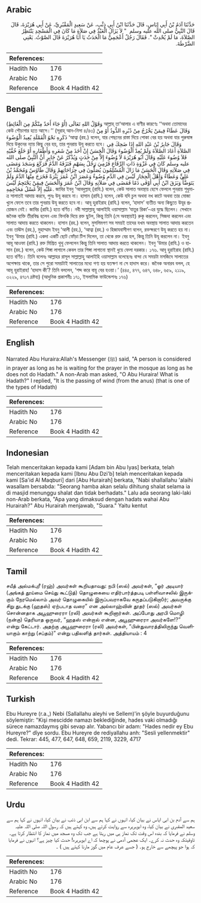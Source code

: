 ## Arabic


<div dir="rtl" lang="ar" style={{fontSize:'larger',backgroundColor:'#f8f9fa',padding:20}}>
حَدَّثَنَا آدَمُ بْنُ أَبِي إِيَاسٍ، قَالَ حَدَّثَنَا ابْنُ أَبِي ذِئْبٍ، عَنْ سَعِيدٍ الْمَقْبُرِيِّ، عَنْ أَبِي هُرَيْرَةَ، قَالَ قَالَ النَّبِيُّ صلى الله عليه وسلم ‏ "‏ لاَ يَزَالُ الْعَبْدُ فِي صَلاَةٍ مَا كَانَ فِي الْمَسْجِدِ يَنْتَظِرُ الصَّلاَةَ، مَا لَمْ يُحْدِثْ ‏"‏‏.‏ فَقَالَ رَجُلٌ أَعْجَمِيٌّ مَا الْحَدَثُ يَا أَبَا هُرَيْرَةَ قَالَ الصَّوْتُ‏.‏ يَعْنِي الضَّرْطَةَ‏.‏
</div>
<div style={{backgroundColor:'#f8f9fa',padding:20, marginBottom: 10}}><table> <thead> <tr> <th>References:</th> <th></th> </tr> </thead> <tbody><tr><td>Hadith No</td><td>176</td></tr><tr><td>Arabic No</td><td>176</td></tr><tr><td>Reference</td><td>Book 4 Hadith 42</td></tr></tbody></table></div>

## Bengali


<div dir="ltr" lang="bn" style={{fontSize:'larger',backgroundColor:'#f8f9fa',padding:20}}>
وَقَوْلُ اللهِ تَعَالَى (أَوْ جَاءَ أَحَدٌ مِنْكُمْ مِنَ الْغَائِطِ) আল্লাহ্ তা‘আলার এ বাণীর কারণেঃ ‘‘অথবা তোমাদের কেউ শৌচাগার হতে আসে।’’ (সূরাহ্ আন-নিসা ৪/৪৩) وَقَالَ عَطَاءٌ فِيمَنْ يَخْرُجُ مِنْ دُبُرِهِ الدُّودُ أَوْ مِنْ ذَكَرِهِ نَحْوُ الْقَمْلَةِ يُعِيدُ الْوُضُوءَ ‘আত্বা (রহ.) বলেন, যার পেছনের রাস্তা দিয়ে পোকা বের হয় অথবা যার পুরুষাঙ্গ দিয়ে উকুনের ন্যায় কিছু বের হয়, তার পুনরায় উযূ করতে হবে। وَقَالَ جَابِرُ بْنُ عَبْدِ اللهِ إِذَا ضَحِكَ فِي الصَّلاَةِ أَعَادَ الصَّلاَةَ وَلَمْ يُعِدْ الْوُضُوءَ وَقَالَ الْحَسَنُ إِنْ أَخَذَ مِنْ شَعَرِهِ وَأَظْفَارِهِ أَوْ خَلَعَ خُفَّيْهِ فَلاَ وُضُوءَ عَلَيْهِ وَقَالَ أَبُو هُرَيْرَةَ لاَ وُضُوءَ إِلاَّ مِنْ حَدَثٍ وَيُذْكَرُ عَنْ جَابِرٍ أَنَّ النَّبِيَّ صلى الله عليه وسلم كَانَ فِي غَزْوَةِ ذَاتِ الرِّقَاعِ فَرُمِيَ رَجُلٌ بِسَهْمٍ فَنَزَفَهُ الدَّمُ فَرَكَعَ وَسَجَدَ وَمَضَى فِي صَلاَتِهِ وَقَالَ الْحَسَنُ مَا زَالَ الْمُسْلِمُونَ يُصَلُّونَ فِي جِرَاحَاتِهِمْ وَقَالَ طَاوُسٌ وَمُحَمَّدُ بْنُ عَلِيٍّ وَعَطَاءٌ وَأَهْلُ الْحِجَازِ لَيْسَ فِي الدَّمِ وُضُوءٌ وَعَصَرَ ابْنُ عُمَرَ بَثْرَةً فَخَرَجَ مِنْهَا الدَّمُ وَلَمْ يَتَوَضَّأْ وَبَزَقَ ابْنُ أَبِي أَوْفَى دَمًا فَمَضَى فِي صَلاَتِهِ وَقَالَ ابْنُ عُمَرَ وَالْحَسَنُ فِيمَنْ يَحْتَجِمُ لَيْسَ عَلَيْهِ إِلاَّ غَسْلُ مَحَاجِمِهِ. জাবির ইবনু ‘আবদুল্লাহ্ (রাযি.) বলেন, কেউ সালাত অবস্থায় হেসে ফেললে পুনরায় শুধুমাত্র সালাতই আদায় করবে, পুনঃ উযূ করবে না। হাসান (রাযি.) বলেন, কেউ যদি চুল অথবা নখ কাটে অথবা তার মোজা খুলে ফেলে তবে তার পুনরায় উযূ করতে হবে না। আবূ হুরাইরাহ (রাযি.) বলেন, ‘হাদাস’ ব্যতীত অন্য কিছুতে উযূর প্রয়োজন নেই। জাবির (রাযি.) হতে বর্ণিত। নবী সাল্লাল্লাহু আলাইহি ওয়াসাল্লাম ‘যাতুর রিকা’-এর যুদ্ধে ছিলেন। সেখানে জনৈক ব্যক্তি তীরবিদ্ধ হলেন এবং ফিনকি দিয়ে রক্ত ছুটল, কিন্তু তিনি (সে অবস্থায়ই) রুকূ করলেন, সিজদা করলেন এবং সালাত আদায় করতে থাকলেন। হাসান (রহ.) বলেন, মুসলিমগণ সব সময়ই তাদের যখম অবস্থায় সালাত আদায় করতেন এবং তাঊস (রহ.), মুহাম্মাদ ইবনু ‘আলী (রহ.), ‘আত্বা (রহ.) ও হিজাযবাসীগণ বলেন, রক্তক্ষরণে উযূ করতে হয় না। ইবনু ‘উমার (রাযি.) একদা একটি ছোট ফোঁড়া টিপ দিলেন, তা থেকে রক্ত বের হল, কিন্তু তিনি উযূ করলেন না। ইবনু আবূ আওফা (রাযি.) রক্ত মিশ্রিত থুথু ফেললেন কিন্তু তিনি সালাত আদায় করতে থাকলেন। ইবনু ‘উমার (রাযি.) ও হাসান (রহ.) বলেন, কেউ শিঙ্গা লাগালে কেবল তার শিঙ্গা লাগানো স্থানই ধুয়ে ফেলা দরকার। ১৭৬. আবূ হুরাইরাহ (রাযি.) হতে বর্ণিত। তিনি বলেনঃ আল্লাহর রাসূল সাল্লাল্লাহু আলাইহি ওয়াসাল্লাম বলেছেনঃ বান্দা যে সময়টা মসজিদে সালাতের অপেক্ষায় থাকে, তার সে পুরো সময়টাই সালাতের মধ্যে গণ্য হয় যতক্ষণ না সে হাদাস করে। জনৈক অনারব বলল, হে আবূ হুরাইরাহ! ‘হাদাস কী’? তিনি বললেন, ‘শব্দ করে বায়ু বের হওয়া।’ (৪৪৫, ৪৭৭, ৬৪৭, ৬৪৮, ৬৫৯, ২১১৯, ৩২২৯, ৪৭১৭ দ্রষ্টব্য) (আধুনিক প্রকাশনীঃ ১৭১, ইসলামিক ফাউন্ডেশনঃ ১৭৬)
</div>
<div style={{backgroundColor:'#f8f9fa',padding:20, marginBottom: 10}}><table> <thead> <tr> <th>References:</th> <th></th> </tr> </thead> <tbody><tr><td>Hadith No</td><td>176</td></tr><tr><td>Arabic No</td><td>176</td></tr><tr><td>Reference</td><td>Book 4 Hadith 42</td></tr></tbody></table></div>

## English


<div dir="ltr" lang="en" style={{fontSize:'larger',backgroundColor:'#f8f9fa',padding:20}}>
Narrated Abu Huraira:Allah's Messenger (ﷺ) said, "A person is considered in prayer as long as he is waiting for the prayer in the mosque as long as he does not do Hadath." A non-Arab man asked, "O Abu Huraira! What is Hadath?" I replied, "It is the passing of wind (from the anus) (that is one of the types of Hadath)
</div>
<div style={{backgroundColor:'#f8f9fa',padding:20, marginBottom: 10}}><table> <thead> <tr> <th>References:</th> <th></th> </tr> </thead> <tbody><tr><td>Hadith No</td><td>176</td></tr><tr><td>Arabic No</td><td>176</td></tr><tr><td>Reference</td><td>Book 4 Hadith 42</td></tr></tbody></table></div>

## Indonesian


<div dir="ltr" lang="id" style={{fontSize:'larger',backgroundColor:'#f8f9fa',padding:20}}>
Telah menceritakan kepada kami [Adam bin Abu Iyas] berkata, telah menceritakan kepada kami [Ibnu Abu Dzi'b] telah menceritakan kepada kami [Sa'id Al Maqburi] dari [Abu Hurairah] berkata, "Nabi shallallahu 'alaihi wasallam bersabda: "Seorang hamba akan selalu dihitung shalat selama ia di masjid menunggu shalat dan tidak berhadats." Lalu ada seorang laki-laki non-Arab berkata, "Apa yang dimaksud dengan hadats wahai Abu Hurairah?" Abu Hurairah menjawab, "Suara." Yaitu kentut
</div>
<div style={{backgroundColor:'#f8f9fa',padding:20, marginBottom: 10}}><table> <thead> <tr> <th>References:</th> <th></th> </tr> </thead> <tbody><tr><td>Hadith No</td><td>176</td></tr><tr><td>Arabic No</td><td>176</td></tr><tr><td>Reference</td><td>Book 4 Hadith 42</td></tr></tbody></table></div>

## Tamil


<div dir="ltr" lang="ta" style={{fontSize:'larger',backgroundColor:'#f8f9fa',padding:20}}>
சயீத் அல்மக்புரீ (ரஹ்) அவர்கள் கூறியதாவது: நபி (ஸல்) அவர்கள், “ஓர் அடியார் (அங்கத் தூய்மை செய்து கூட்டுத்) தொழுகையை எதிர்பார்த்தபடி பள்ளிவாசலில் இருக்கும் நேரமெல்லாம் அவர் தொழுகையில் இருப்பவராகவே கருதப்படுகிறாôர்; அவருக்கு சிறு துடக்கு (ஹதஸ்) ஏற்படாத வரை” என அல்லாஹ்வின் தூதர் (ஸல்) அவர்கள் சொன்னதாக அபூஹுரைரா (ரலி) அவர்கள் கூறினார்கள். அப்போது அரபி மொழி (நன்கு) தெரியாத ஒருவர், “ஹதஸ் என்றால் என்ன, அபூஹுரைரா அவர்களே!?” என்று கேட்டார். அதற்கு அபூஹுரைரா (ரலி) அவர்கள், “பின்துவாரத்திலிருந்து வெளியாகும் காற்று (சப்தம்)” என்று பதிலளித் தார்கள். அத்தியாயம் : 4
</div>
<div style={{backgroundColor:'#f8f9fa',padding:20, marginBottom: 10}}><table> <thead> <tr> <th>References:</th> <th></th> </tr> </thead> <tbody><tr><td>Hadith No</td><td>176</td></tr><tr><td>Arabic No</td><td>176</td></tr><tr><td>Reference</td><td>Book 4 Hadith 42</td></tr></tbody></table></div>

## Turkish


<div dir="ltr" lang="tr" style={{fontSize:'larger',backgroundColor:'#f8f9fa',padding:20}}>
Ebu Hureyre (r.a.,) Nebi (Sallallahu aleyhi ve Sellem)'in şöyle buyurduğunu söylemiştir: "Kişi mescidde namazı beklediğinde, hades vaki olmadığı sürece namazdaymış gibi sevap alır. Yabancı bir adam: "Hades nedir ey Ebu Hureyre?" dîye sordu. Ebu Hureyre de rediyallahu anh: "Sesli yellenmektir" dedi. Tekrar: 445, 477, 647, 648, 659, 2119, 3229, 4717
</div>
<div style={{backgroundColor:'#f8f9fa',padding:20, marginBottom: 10}}><table> <thead> <tr> <th>References:</th> <th></th> </tr> </thead> <tbody><tr><td>Hadith No</td><td>176</td></tr><tr><td>Arabic No</td><td>176</td></tr><tr><td>Reference</td><td>Book 4 Hadith 42</td></tr></tbody></table></div>

## Urdu


<div dir="rtl" lang="ur" style={{fontSize:'larger',backgroundColor:'#f8f9fa',padding:20}}>
ہم سے آدم بن ابی ایاس نے بیان کیا، انہوں نے کہا ہم سے ابن ابی ذئب نے بیان کیا، انہوں نے کہا ہم سے سعید المقبری نے بیان کیا، وہ ابوہریرہ سے روایت کرتے ہیں، وہ کہتے ہیں کہ رسول اللہ صلی اللہ علیہ وسلم نے فرمایا کہ بندہ اس وقت تک نماز ہی میں رہتا ہے جب تک وہ مسجد میں نماز کا انتظار کرتا ہے۔ تاوقیتکہ وہ حدث نہ کرے۔ ایک عجمی آدمی نے پوچھا کہ اے ابوہریرہ! حدث کیا چیز ہے؟ انہوں نے فرمایا کہ ہوا جو پیچھے سے خارج ہو۔ ( جسے عرف عام میں گوز مارنا کہتے ہیں ) ۔
</div>
<div style={{backgroundColor:'#f8f9fa',padding:20, marginBottom: 10}}><table> <thead> <tr> <th>References:</th> <th></th> </tr> </thead> <tbody><tr><td>Hadith No</td><td>176</td></tr><tr><td>Arabic No</td><td>176</td></tr><tr><td>Reference</td><td>Book 4 Hadith 42</td></tr></tbody></table></div>